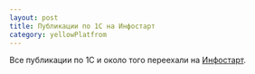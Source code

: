 ```yaml
---
layout: post
title: Публикации по 1С на Инфостарт
category: yellowPlatfrom
---
```


Все публикации по 1С и около того переехали на [Инфостарт](https://infostart.ru/profile/225415/).
